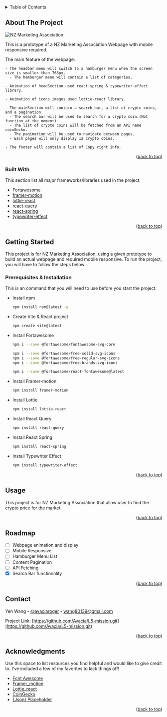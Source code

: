 <!-- Improved compatibility of back to top link: See: https://github.com/othneildrew/Best-README-Template/pull/73 -->
<a name="readme-top"></a>

<!-- PROJECT LOGO -->
<br />

<!-- TABLE OF CONTENTS -->
<details>
  <summary>Table of Contents</summary>
  <ol>
    <li>
      <a href="#about-the-project">About The Project</a>
      <ul>
        <li><a href="#built-with">Built With</a></li>
      </ul>
    </li>
    <li>
      <a href="#getting-started">Getting Started</a>
      <ul>
        <li><a href="#prerequisites">Prerequisites & Installation </a></li>
      </ul>
    </li>
    <li><a href="#usage">Usage</a></li>
    <li><a href="#roadmap">Roadmap</a></li>
    <li><a href="#contact">Contact</a></li>
    <li><a href="#acknowledgments">Acknowledgments</a></li>
  </ol>
</details>



<!-- ABOUT THE PROJECT -->
## About The Project

![NZ Marketing Association](image/main.png)

This is a prototype of a NZ Marketing Association Webpage with mobile responsive required.

  The main feature of the webpage:
    
    - The headbar menu will switch to a hamburger menu when the screen size is smaller than 768px.
      - The hamburger menu will contain a list of categories.
    
    - Animation of headSection used react-spring & typewriter-effect library.
    
    - Animation of icons images used lottie-react library.
    
    - The mainSection will contain a search bar, a list of crypto coins, and a pagination.
      - The search bar will be used to search for a crypto coin.(Not function at the moment)
      - The list of crypto coins will be fetched from an API name coinGecko.
      - The pagination will be used to navigate between pages.
      - Each pages will only display 12 crypto coins.
    
    - The footer will contain a list of Copy right info.

<p align="right">(<a href="#readme-top">back to top</a>)</p>



### Built With

This section list all major frameworks/libraries used in the project.

* [Fortawesome](https://fontawesome.com/icons/fort-awesome?f=brands&s=solid)
* [framer-motion](https://www.framer.com/motion/)
* [lottie-react](https://lottiefiles.com/)
* [react-query](https://www.npmjs.com/package/react-query)
* [react-spring](https://react-spring.dev/)
* [typewriter-effect](https://www.npmjs.com/package/typewriter-effect)

<p align="right">(<a href="#readme-top">back to top</a>)</p>



<!-- GETTING STARTED -->
## Getting Started

This project is for NZ Marketing Association, using a given prototype to build an actual
webpage and required mobile responsive. To run the project, you will have to follow the
steps below.

### Prerequisites & Installation

This is an command that you will need to use before you start the project.

* Install npm
  ```sh
  npm install npm@latest -g
  ```
* Create Vite & React project
  ```sh
  npm create vite@latest
  ```
* Install Fortawesome
  ```sh
  npm i --save @fortawesome/fontawesome-svg-core
  ```
  ```sh
  npm i --save @fortawesome/free-solid-svg-icons
  npm i --save @fortawesome/free-regular-svg-icons
  npm i --save @fortawesome/free-brands-svg-icons
  ```
  ```sh
  npm i --save @fortawesome/react-fontawesome@latest
  ```
* Install Framer-motion
  ```sh
  npm install framer-motion
  ```
* Install Lottie
  ```sh
  npm install lottie-react
  ```
* Install React Query
  ```sh
  npm install react-query
  ```
* Install React Spring
  ```sh
  npm install react-spring
  ```
* Install Typewriter Effect
  ```sh
  npm install typewriter-effect
  ```
<p align="right">(<a href="#readme-top">back to top</a>)</p>



<!-- USAGE EXAMPLES -->
## Usage

This project is for NZ Marketing Association that allow user to find the crypto price for the market.


<p align="right">(<a href="#readme-top">back to top</a>)</p>



<!-- ROADMAP -->
## Roadmap

- [ ] Webpage animation and display
- [ ] Mobile Responsive
- [ ] Hamburger Menu List
- [ ] Content Pagination
- [ ] API Fetching
- [x] Search Bar functionality

<p align="right">(<a href="#readme-top">back to top</a>)</p>




<!-- CONTACT -->
## Contact

Yen Wang - [@avaciaroger](https://www.youtube.com/channel/UCBp5I4NfVnBcjareGQDfPmQ) - wang80139@gmail.com

Project Link: [https://github.com/Avacia/L5-mission.git](https://github.com/Avacia/L5-mission.git)

<p align="right">(<a href="#readme-top">back to top</a>)</p>



<!-- ACKNOWLEDGMENTS -->
## Acknowledgments

Use this space to list resources you find helpful and would like to give credit to. I've included a few of my favorites to kick things off!

* [Font Awesome](https://fontawesome.com)
* [Framer_motion](https://www.framer.com/motion/)
* [Lottie_react](https://lottiefiles.com/)
* [CoinGecko](https://www.coingecko.com/)
* [{Json} Placeholder](https://jsonplaceholder.typicode.com/)

<p align="right">(<a href="#readme-top">back to top</a>)</p>
